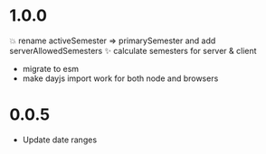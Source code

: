 # 1.0.0

:boom: rename activeSemester => primarySemester and add serverAllowedSemesters
:sparkles: calculate semesters for server & client

 - migrate to esm
 - make dayjs import work for both node and browsers

# 0.0.5

 - Update date ranges
